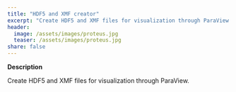 ```yaml
---
title: "HDF5 and XMF creator"
excerpt: "Create HDF5 and XMF files for visualization through ParaView."
header:
  image: /assets/images/proteus.jpg
  teaser: /assets/images/proteus.jpg
share: false
---
```


**Description**
<p style="text-align: justify;">
Create HDF5 and XMF files for visualization through ParaView.
</p>

<!-- [Documenation](https://proteustoolkit.org) [Github](https://github.com/erdc/proteus)-->